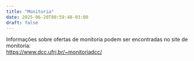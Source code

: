 ```yaml
---
title: "Monitoria"
date: 2025-06-20T00:59:48-03:00
draft: false
---
```


Informações sobre ofertas de monitoria podem ser encontradas no site de
monitoria:\
https://www.dcc.ufrj.br/~monitoriadcc/

